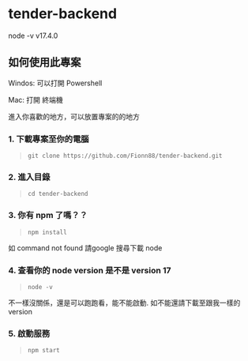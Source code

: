 # tender-backend

node -v
v17.4.0

## 如何使用此專案

Windos:
可以打開 Powershell

Mac:
打開 終端機

進入你喜歡的地方，可以放置專案的的地方

### 1. 下載專案至你的電腦

> `git clone https://github.com/Fionn88/tender-backend.git`

### 2. 進入目錄

> `cd tender-backend`

### 3. 你有 npm 了嗎？？

> `npm install`

如 command not found
請google 搜尋下載 node


### 4. 查看你的 node version 是不是 version 17

> `node -v`

不一樣沒關係，還是可以跑跑看，能不能啟動.
如不能還請下載至跟我一樣的version

### 5. 啟動服務

> `npm start`
